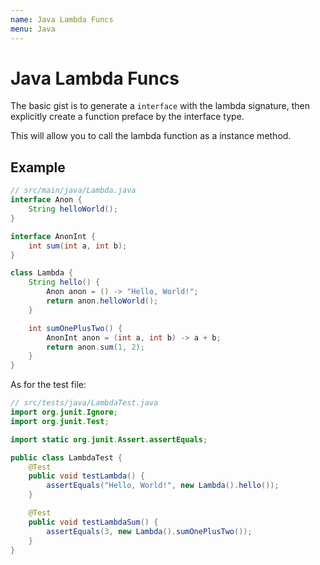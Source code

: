 ```yaml
---
name: Java Lambda Funcs
menu: Java
---
```


# Java Lambda Funcs

The basic gist is to generate a `interface` with the lambda signature, then explicitly create a function preface by the interface type.

This will allow you to call the lambda function as a instance method.

## Example

```java
// src/main/java/Lambda.java
interface Anon {
    String helloWorld();
}

interface AnonInt {
    int sum(int a, int b);
}

class Lambda {
    String hello() {
        Anon anon = () -> "Hello, World!";
        return anon.helloWorld();
    }

    int sumOnePlusTwo() {
        AnonInt anon = (int a, int b) -> a + b;
        return anon.sum(1, 2);
    }
}
```

As for the test file:

```java
// src/tests/java/LambdaTest.java
import org.junit.Ignore;
import org.junit.Test;

import static org.junit.Assert.assertEquals;

public class LambdaTest {
    @Test
    public void testLambda() {
        assertEquals("Hello, World!", new Lambda().hello());
    }

    @Test
    public void testLambdaSum() {
        assertEquals(3, new Lambda().sumOnePlusTwo());
    }
}
```
